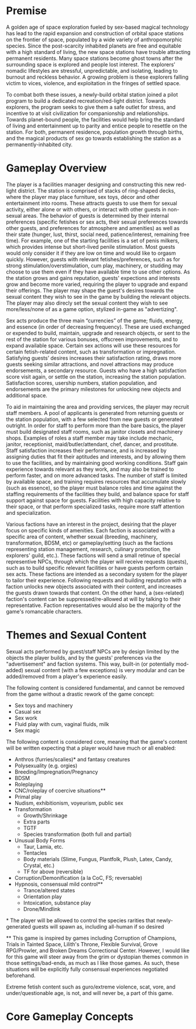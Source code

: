 # Premise
A golden age of space exploration fueled by sex-based magical technology has lead to the rapid expansion and construction of orbital space stations on the frontier of space, populated by a wide variety of anthropomorphic species. Since the post-scarcity inhabited planets are free and equitable with a high standard of living, the new space stations have trouble attracting permanent residents. Many space stations become ghost towns after the surrounding space is explored and people lost interest. The explorers’ nomadic lifestyles are stressful, unpredictable, and isolating, leading to burnout and reckless behavior. A growing problem is these explorers falling victim to vices, violence, and exploitation in the fringes of settled space. 

To combat both these issues, a newly-build orbital station joined a pilot program to build a dedicated recreation/red-light district. Towards explorers, the program seeks to give them a safe outlet for stress, and incentive to at visit civilization for companionship and relationships. Towards planet-bound people, the facilities would help bring the standard of living and entertainment up to parity and entice people to resettle on the station. For both, permanent residence, population growth through births, and the magical products of sex go towards establishing the station as a permanently-inhabited city.
# Gameplay Overview
The player is a facilities manager designing and constructing this new red-light district. The station is comprised of stacks of ring-shaped decks, where the player may place furniture, sex toys, décor and other entertainment into rooms. These attracts guests to use them for sexual activity, either alone or with others, or interact with other guests in non-sexual areas. The behavior of guests is determined by their internal preferences (specific fetishes or sex acts, their sexual preferences towards other guests, and preferences for atmosphere and amenities) as well as their state (hunger, lust, thirst, social need, patience/interest, remaining free time). For example, one of the starting facilities is a set of penis milkers, which provides intense but short-lived penile stimulation. Most guests would only consider it if they are low on time and would like to orgasm quickly. However, guests with relevant fetishes/preferences, such as for strong stimulation/overstimulation, cum play, machinery, or studding may choose to use them even if they have available time to use other options. As the station grows and gains reputation, guests' expections and interests grow and become more varied, requiring the player to upgrade and expand their offerings. The player may shape the guest's desires towards the sexual content they wish to see in the game by building the relevant objects. The player may also direcly set the sexual content they wish to see more/less/none of as a game option, stylized in-game as "advertizing".

Sex acts produce the three main “currencies” of the game; fluids, energy, and essence (in order of decreasing frequency). These are used exchanged or expended to build, maintain, upgrade and research objects, or sent to the rest of the station for various bonuses, offscreen improvements, and to expand available space. Certain sex actions will use these resources for certain fetish-related content, such as transformation or impregnation. Satisfying guests’ desires increases their satisfaction rating, draws more guests seeking similar attractions, and novel attractions may produce endorsements, a secondary resource. Guests who have a high satisfaction score visit again, or settle on the station, increasing the station population. Satisfaction scores, usership numbers, station population, and endorsements are the primary milestones for unlocking new objects and additional space.

To aid in maintaining the area and providing services, the player may recruit staff members. A pool of applicants is generated from returning guests or the station population, with a few selected from new guests or generated outright. In order for staff to perform more than the bare basics, the player must build designated staff rooms, such as janitor closets and machinery shops. Examples of roles a staff member may take include mechanic, janitor, receptionist, maid/butler/attendant, chef, dancer, and prostitute. Staff satisfaction increases their performance, and is increased by assigning duties that fit their aptitudes and interests, and by allowing them to use the facilities, and by maintaining good working conditions. Staff gain experience towards relevant as they work, and may also be trained to perform faster, and on more advanced tasks. The number of staff is limited by available space, and training requires resources that accumulate slowly (such as essence), so the player must balance roles and time against the staffing requirements of the facilities they build, and balance space for staff support against space for guests. Facilities with high capacity relative to their space, or that perform specialized tasks, require more staff attention and specialization.

Various factions have an interest in the project, desiring that the player focus on specific kinds of amenities. Each faction is associated with a specific area of content, whether sexual (breeding, machinery, transformation, BDSM, etc) or gameplay/setting (such as the factions representing station management, research, culinary promotion, the explorers' guild, etc.). These factions will send a small retinue of special representive NPCs, through which the player will receive requests (quests), such as to build specific relevant facilities or have guests perform certain sex acts. These factions are intended as a secondary system for the player to tailor their experience. Following requests and building reputation with a faction unlocks new objects associated with their content, and increases the guests drawn towards that content. On the other hand, a (sex-related) faction's content can be suppressed/re-allowed at will by talking to their representative. Faction representatives would also be the majority of the game's romancable characters.
# Themes and Sexual Content
Sexual acts performed by guest/staff NPCs are by design limited by the objects the player builds, and by the guests' preferences via the "advertisement" and faction systems. This way, built-in (or potentially mod-added) sexual content (with a few exceptions) is very modular and can be added/removed from a player's experience easily.

The following content is considered fundamental, and cannot be removed from the game without a drastic rework of the game concept:
 - Sex toys and machinery
 - Casual sex
 - Sex work
 - Fluid play with cum, vaginal fluids, milk
 - Sex magic
 
The following content is considered core, meaning that the game's content will be written expecting that a player would have much or all enabled:
 - Anthros (furries/scalies)\* and fantasy creatures
 - Polysexuality (e.g. orgies)
 - Breeding/Impregnation/Pregnancy
 - BDSM
 - Roleplaying
 - CNC/roleplay of coercive situations\*\*
 - Primal play
 - Nudism, exhibitionism, voyeurism, public sex
 - Transformation
   - Growth/Shrinkage
   - Extra parts
   - TGTF
   - Species transformation (both full and partial)
 - Unusual Body Forms
   - Taur, Lamia, etc.
   - Tentacles
   - Body materials (Slime, Fungus, Plantfolk, Plush, Latex, Candy, Crystal, etc.) 
   - TF for above (reversible)
 - Corruption/Demonification (a la CoC, FS; reversable)
 - Hypnosis, consensual mild control\*\*
   - Trance/altered states
   - Orientation play
   - Intoxication, substance play
   - Drone/Mindlink

\* The player will be allowed to control the species rarities that newly-generated guests will spawn as, including all-human if so desired

\*\* This game is inspired by games including Corruption of Champions, Trials in Tainted Space, Lilith's Throne, Flexible Survival, Grove RPG/Prowler, and Broken Dreams Correctional Center. However, I would like for this game will steer away from the grim or dystopian themes common in those settings/bad-ends, as much as I like those games. As such, these situations will be explicitly fully consensual experiences negotiated beforehand.

Extreme fetish content such as guro/extreme violence, scat, vore, and under/questionable age, is not, and will never be, a part of this game.
# Core Gameplay Concepts


